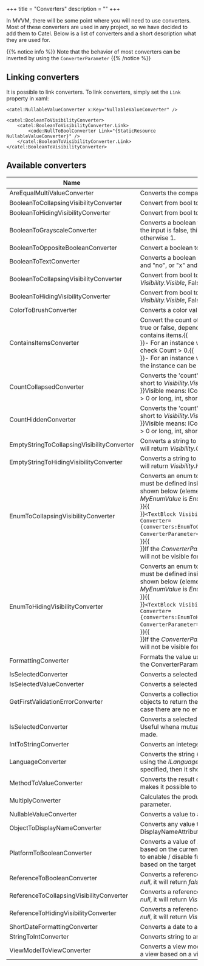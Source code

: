 +++
title = "Converters" 
description = ""
+++

In MVVM, there will be some point where you will need to use converters. Most of these converters are used in any project, so we have decided to add them to Catel. Below is a list of converters and a short description what they are used for.

{{% notice info %}}
Note that the behavior of most converters can be inverted by using the `ConverterParameter`
{{% /notice %}}

## Linking converters

It is possible to link converters. To link converters, simply set the `Link` property in xaml:

```
<catel:NullableValueConverter x:Key="NullableValueConverter" />
 
<catel:BooleanToVisibilityConverter>
    <catel:BooleanToVisibilityConverter.Link>
        <code:NullToBoolConverter Link="{StaticResource NullableValueConverter}" />
    </catel:BooleanToVisibilityConverter.Link>
</catel:BooleanToVisibilityConverter>
```

## Available converters

| Name                                       | Description                                                                                                                                                                                                                                                                                                                                                                                                                                                            |                                                                                                                                                                                                                                                             
|--------------------------------------------|------------------------------------------------------------------------------------------------------------------------------------------------------------------------------------------------------------------------------------------------------------------------------------------------------------------------------------------------------------------------------------------------------------------------------------------------------------------------|
| AreEqualMultiValueConverter                | Converts the comparison of 2 values to a boolean                                                                                                                                                                                                                                                                                                                                                                                                                       |
| BooleanToCollapsingVisibilityConverter     | Convert from bool to *Visibility* and back.                                                                                                                                                                                                                                                                                                                                                                                                                            |
| BooleanToHidingVisibilityConverter         | Convert from bool to *Visibility* and back.                                                                                                                                                                                                                                                                                                                                                                                                                            |
| BooleanToGrayscaleConverter                | Converts a boolean to a grayscale saturation value. If the input is false, this converter will return 0, otherwise 1.                                                                                                                                                                                                                                                                                                                                                  |
| BooleanToOppositeBooleanConverter          | Convert a boolean to it's inverted value.                                                                                                                                                                                                                                                                                                                                                                                                                              |
| BooleanToTextConverter                     | Converts a boolean value to text, for example "yes" and "no", or "x" and " ".                                                                                                                                                                                                                                                                                                                                                                                          |
| BooleanToCollapsingVisibilityConverter     | Convert from bool to *Visibility* and back. True returns *Visibility.Visible*, False returns *Visibility.Collapsed*.                                                                                                                                                                                                                                                                                                                                                   |
| BooleanToHidingVisibilityConverter         | Convert from bool to *Visibility* and back. True returns *Visibility.Visible*, False returns *Visibility.Hidden*.                                                                                                                                                                                                                                                                                                                                                      |
| ColorToBrushConverter                      | Converts a color value to a brush and vice versa.                                                                                                                                                                                                                                                                                                                                                                                                                      |
| ContainsItemsConverter                     | Convert the count of an ICollection or IEnumerable to true or false, depending on whether the instance contains items.{{<br>}}- For an instance which implements ICollection, check Count \> 0.{{<br>}}- For an instance which implements IEnumerable, if the instance can be Enumerated.                                                                                                                                                                              |
| CountCollapsedConverter                    | Converts the 'count' of ICollection, string, long, int or short to *Visibility.Visible* or *Visibility.Collapsed*{{<br>}}Visible means: ICollection.Count \> 0, String.Length \> 0 or long, int, short \> 0.                                                                                                                                                                                                                                                           |
| CountHiddenConverter                       | Converts the 'count' of ICollection, string, long, int or short to *Visibility.Visible* or *Visibility.Hidden*{{<br>}}Visible means: ICollection.Count \> 0, String.Length \> 0 or long, int, short \> 0.                                                                                                                                                                                                                                                              |
| EmptyStringToCollapsingVisibilityConverter | Converts a string to *Visibility*. If the string is empty, it will return *Visibility.Collapsed*.                                                                                                                                                                                                                                                                                                                                                                      |
| EmptyStringToHidingVisibilityConverter     | Converts a string to *Visibility*. If the string is empty, it will return *Visibility.Hidden*.                                                                                                                                                                                                                                                                                                                                                                         |
| EnumToCollapsingVisibilityConverter        | Converts an enum to *Visibility*. The allowed values must be defined inside the ConverterParameter as shown below (element will be visible when *MyEnumValue* is *Enum1* or *Enum3*):{{<br>}}{{<br>}}`<TextBlock Visibility="{Binding MyEnumValue, Converter={converters:EnumToCollapsingVisibilityConverter}, ConverterParameter=Enum1\|Enum3"}"/>`{{<br>}}{{<br>}}If the *ConverterParameter* starts with !, the element will not be visible for the specified enum values |
| EnumToHidingVisibilityConverter            | Converts an enum to *Visibility*. The allowed values must be defined inside the ConverterParameter as shown below (element will be visible when *MyEnumValue* is *Enum1* or *Enum3*):{{<br>}}{{<br>}}`<TextBlock Visibility="{Binding MyEnumValue, Converter={converters:EnumToHidingVisibilityConverter}, ConverterParameter=Enum1\|Enum3}"/>`{{<br>}}{{<br>}}If the *ConverterParameter* starts with !, the element will not be visible for the specified enum values |
| FormattingConverter                        | Formats the value using the format string provided in the ConverterParameter                                                                                                                                                                                                                                                                                                                                                                                           |
| IsSelectedConverter                        | Converts a selected value to either true of false.                                                                                                                                                                                                                                                                                                                                                                                                                     |
| IsSelectedValueConverter                   | Converts a selected value to either true of false.                                                                                                                                                                                                                                                                                                                                                                                                                     |
| GetFirstValidationErrorConverter           | Converts a collection containing ValidationError objects to return the first error or an empty string in case there are no errors.                                                                                                                                                                                                                                                                                                                                     |
| IsSelectedConverter                        | Converts a selected value to either true or false. Useful whena mutually exclusive selection must be made.                                                                                                                                                                                                                                                                                                                                                             |
| IntToStringConverter                       | Converts an inteteger to a string and back.                                                                                                                                                                                                                                                                                                                                                                                                                            |
| LanguageConverter                          | Converts the string (value) to a translated value using the *ILanguageService*. The parameter can be specified, then it should be a *CultureInfo*.                                                                                                                                                                                                                                                                                                                     |
| MethodToValueConverter                     | Converts the result of a method to a value. This makes it possible to bind to a method. [See Source](http://geekswithblogs.net/claraoscura/archive/2008/10/17/125901.aspx)                                                                                                                                                                                                                                                                                             |
| MultiplyConverter                          | Calculates the product of given value and factor in parameter.                                                                                                                                                                                                                                                                                                                                                                                                         |
| NullableValueConverter                     | Converts a value to a representive value for nullable.                                                                                                                                                                                                                                                                                                                                                                                                                 |
| ObjectToDisplayNameConverter               | Converts any value to a display name. Uses the DisplayNameAttribute to handle the tough work.                                                                                                                                                                                                                                                                                                                                                                          |
| PlatformToBooleanConverter                 | Converts a value of *KnownPlatforms* to a boolean based on the current platform. This makes it possible to enable / disable functionality in shared projects based on the target platform.                                                                                                                                                                                                                                                                             |
| ReferenceToBooleanConverter                | Converts a reference to a boolean. If the reference is *null*, it will return *false*.                                                                                                                                                                                                                                                                                                                                                                                 |
| ReferenceToCollapsingVisibilityConverter   | Converts a reference to *Visibility*. If the reference is *null*, it will return *Visibility.Collapsed*.                                                                                                                                                                                                                                                                                                                                                               |
| ReferenceToHidingVisibilityConverter       | Converts a reference to *Visibility*. If the reference is *null*, it will return *Visibility.Hidden*.                                                                                                                                                                                                                                                                                                                                                                  |
| ShortDateFormattingConverter               | Converts a date to a short date and back.                                                                                                                                                                                                                                                                                                                                                                                                                              |
| StringToIntConverter                       | Converts string to an integer and back.                                                                                                                                                                                                                                                                                                                                                                                                                                |
| ViewModelToViewConverter                   | Converts a view model to a view. Great way to locate a view based on a view model inside xaml.                                                                                                                                                                                                                                                                                                                                                                         |

